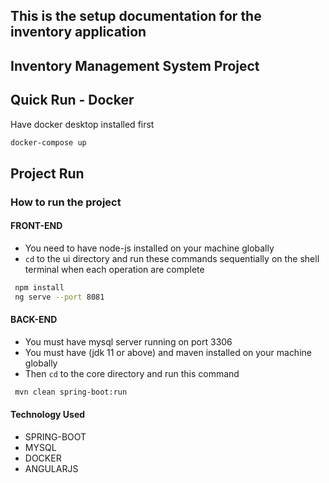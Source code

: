 ## This is the setup documentation for the inventory application


## Inventory Management System Project

## Quick Run - Docker
Have docker desktop installed first
```sh
docker-compose up
```

## Project Run

### How to run the project

#### FRONT-END
- You need to have node-js installed on your machine globally
- `cd` to the ui directory and run these commands sequentially on the shell terminal when each operation are complete
```sh
 npm install
 ng serve --port 8081
```
#### BACK-END
- You must have mysql server running on port 3306
- You must have (jdk 11 or above) and maven installed on your machine globally
- Then `cd` to the core directory and run this command
```sh
 mvn clean spring-boot:run
```

#### Technology Used
- SPRING-BOOT
- MYSQL
- DOCKER
- ANGULARJS
